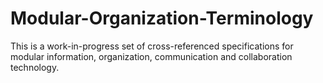 # Modular-Organization-Terminology
This is a work-in-progress set of cross-referenced specifications for modular information, organization, communication and collaboration technology. 
